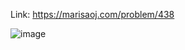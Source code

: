Link: https://marisaoj.com/problem/438

![image](https://github.com/user-attachments/assets/b4112359-b8da-4454-b86d-b84f5c4be064)
